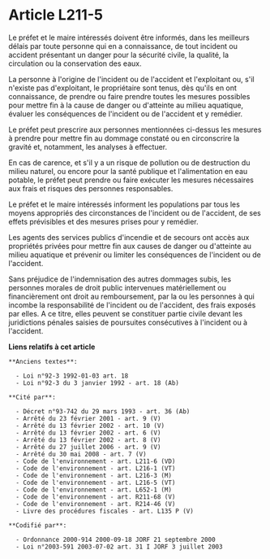 # Article L211-5

Le préfet et le maire intéressés doivent être informés, dans les meilleurs délais par toute personne qui en a connaissance,
de tout incident ou accident présentant un danger pour la sécurité civile, la qualité, la circulation ou la conservation des
eaux.

La personne à l'origine de l'incident ou de l'accident et l'exploitant ou, s'il n'existe pas d'exploitant, le propriétaire
sont tenus, dès qu'ils en ont connaissance, de prendre ou faire prendre toutes les mesures possibles pour mettre fin à la
cause de danger ou d'atteinte au milieu aquatique, évaluer les conséquences de l'incident ou de l'accident et y remédier.

Le préfet peut prescrire aux personnes mentionnées ci-dessus les mesures à prendre pour mettre fin au dommage constaté ou en
circonscrire la gravité et, notamment, les analyses à effectuer.

En cas de carence, et s'il y a un risque de pollution ou de destruction du milieu naturel, ou encore pour la santé publique
et l'alimentation en eau potable, le préfet peut prendre ou faire exécuter les mesures nécessaires aux frais et risques des
personnes responsables.

Le préfet et le maire intéressés informent les populations par tous les moyens appropriés des circonstances de l'incident ou
de l'accident, de ses effets prévisibles et des mesures prises pour y remédier.

Les agents des services publics d'incendie et de secours ont accès aux propriétés privées pour mettre fin aux causes de
danger ou d'atteinte au milieu aquatique et prévenir ou limiter les conséquences de l'incident ou de l'accident.

Sans préjudice de l'indemnisation des autres dommages subis, les personnes morales de droit public intervenues matériellement
ou financièrement ont droit au remboursement, par la ou les personnes à qui incombe la responsabilité de l'incident ou de
l'accident, des frais exposés par elles. A ce titre, elles peuvent se constituer partie civile devant les juridictions
pénales saisies de poursuites consécutives à l'incident ou à l'accident.

**Liens relatifs à cet article**

	**Anciens textes**:

	  - Loi n°92-3 1992-01-03 art. 18
	  - Loi n°92-3 du 3 janvier 1992 - art. 18 (Ab)

	**Cité par**:

	  - Décret n°93-742 du 29 mars 1993 - art. 36 (Ab)
	  - Arrêté du 23 février 2001 - art. 9 (V)
	  - Arrêté du 13 février 2002 - art. 10 (V)
	  - Arrêté du 13 février 2002 - art. 6 (V)
	  - Arrêté du 13 février 2002 - art. 8 (V)
	  - Arrêté du 27 juillet 2006 - art. 9 (V)
	  - Arrêté du 30 mai 2008 - art. 7 (V)
	  - Code de l'environnement - art. L211-6 (VD)
	  - Code de l'environnement - art. L216-1 (VT)
	  - Code de l'environnement - art. L216-3 (M)
	  - Code de l'environnement - art. L216-5 (VT)
	  - Code de l'environnement - art. L652-1 (M)
	  - Code de l'environnement - art. R211-68 (V)
	  - Code de l'environnement - art. R214-46 (V)
	  - Livre des procédures fiscales - art. L135 P (V)

	**Codifié par**:

	  - Ordonnance 2000-914 2000-09-18 JORF 21 septembre 2000
	  - Loi n°2003-591 2003-07-02 art. 31 I JORF 3 juillet 2003
